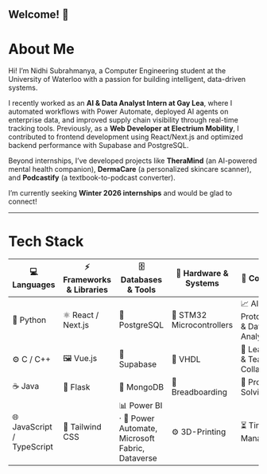 ## Welcome! 👋

# About Me  

Hi! I’m Nidhi Subrahmanya, a Computer Engineering student at the University of Waterloo with a passion for building intelligent, data-driven systems.  

I recently worked as an **AI & Data Analyst Intern at Gay Lea**, where I automated workflows with Power Automate, deployed AI agents on enterprise data, and improved supply chain visibility through real-time tracking tools. Previously, as a **Web Developer at Electrium Mobility**, I contributed to frontend development using React/Next.js and optimized backend performance with Supabase and PostgreSQL.  

Beyond internships, I’ve developed projects like **TheraMind** (an AI-powered mental health companion), **DermaCare** (a personalized skincare scanner), and **Podcastify** (a textbook-to-podcast converter).

I’m currently seeking **Winter 2026 internships** and would be glad to connect!

---

# Tech Stack  

| 💻 Languages | ⚡ Frameworks & Libraries | 🗄️ Databases & Tools | 🔧 Hardware & Systems | 🌟 Core Skills |
|--------------|---------------------------|----------------------|-----------------------|----------------|
| 🐍 Python | ⚛️ React / Next.js | 🐘 PostgreSQL | 🔩 STM32 Microcontrollers | 📈 AI/ML Prototyping & Data Analysis |
| ⚙️ C / C++ | 🖼️ Vue.js | 🔋 Supabase | 📐 VHDL | 🤝 Leadership & Team Collaboration |
| ☕ Java | 🐍 Flask | 🍃 MongoDB | 🔌 Breadboarding | 🧩 Problem-Solving |
| 🌐 JavaScript / TypeScript | 🎨 Tailwind CSS | 📊 Power BI · 🤖 Power Automate, Microsoft Fabric, Dataverse | ⚙️ 3D-Printing | ⏳ Time Management |

